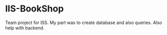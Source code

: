 # IIS-BookShop
Team project for ISS. My part was to create database and also queries. Also help with backend.
